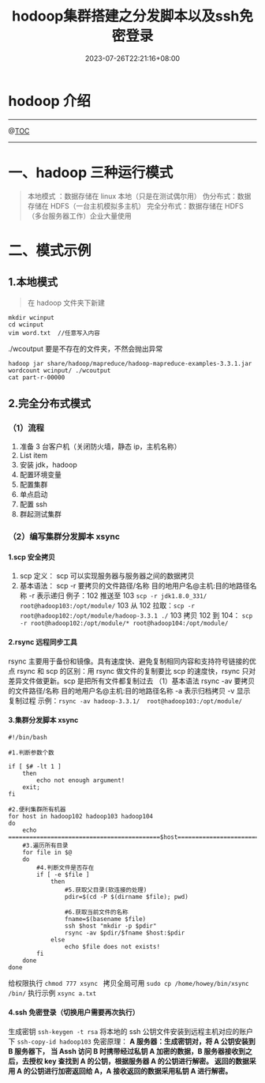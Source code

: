 ﻿---
title: "hodoop集群搭建之分发脚本以及ssh免密登录"
date: 2023-07-26T22:21:16+08:00
draft: false
slug: "2307262209"
tags: ["hadoop", "ssh", "shell"]
series: ["编程系列"]
authors: ["howey"]
categories: ["大数据"]
---

# hodoop 介绍

---

@[TOC](文章目录)

---

# 一、hadoop 三种运行模式

> 本地模式 ：数据存储在 linux 本地（只是在测试偶尔用）
> 伪分布式：数据存储在 HDFS（一台主机模拟多主机）
> 完全分布式：数据存储在 HDFS（多台服务器工作）企业大量使用

# 二、模式示例

## 1.本地模式

> 在 hadoop 文件夹下新建

```linux
mkdir wcinput
cd wcinput
vim word.txt  //任意写入内容
```

./wcoutput 要是不存在的文件夹，不然会抛出异常

```linux
hadoop jar share/hadoop/mapreduce/hadoop-mapreduce-examples-3.3.1.jar wordcount wcinput/ ./wcoutput
cat part-r-00000
```

## 2.完全分布式模式

### （1）流程

1.  准备 3 台客户机（关闭防火墙，静态 ip，主机名称）
2.  List item
3.  安装 jdk，hadoop
4.  配置环境变量
5.  配置集群
6.  单点启动
7.  配置 ssh
8.  群起测试集群

### （2）编写集群分发脚本 xsync

#### 1.scp 安全拷贝

1.  scp 定义：
    scp 可以实现服务器与服务器之间的数据拷贝
2.  基本语法：
    scp -r 要拷贝的文件路径/名称 目的地用户名@主机:目的地路径名称
    -r 表示递归
    例子：102 推送至 103 `scp -r jdk1.8.0_331/ root@hadoop103:/opt/module/`
    103 从 102 拉取：`scp -r root@hadoop102:/opt/module/hadoop-3.3.1 ./`
    103 拷贝 102 到 104：
    `scp -r root@hadoop102:/opt/module/* root@hadoop104:/opt/module/`

#### 2.rsync 远程同步工具

rsync 主要用于备份和镜像。具有速度快、避免复制相同内容和支持符号链接的优点
rsync 和 scp 的区别：用 rsync 做文件的复制要比 scp 的速度快，rsync 只对差异文件做更新。scp 是把所有文件都复制过去
（1）基本语法
rsync -av 要拷贝的文件路径/名称 目的地用户名@主机:目的地路径名称
-a 表示归档拷贝
-v 显示复制过程
示例：`rsync -av hadoop-3.3.1/  root@hadoop103:/opt/module/`

#### 3.集群分发脚本 xsync

```shell
#!/bin/bash

#1.判断参数个数

if [ $# -lt 1 ]
	then
		echo not enough argument!
	exit;
fi

#2.便利集群所有机器
for host in hadoop102 hadoop103 hadoop104
do
	echo ===========================================$host==========================
	#3.遍历所有目录
	for file in $@
	do
		#4.判断文件是否存在
		if [ -e $file ]
			then
				#5.获取父目录(软连接的处理)
				pdir=$(cd -P $(dirname $file); pwd)

				#6.获取当前文件的名称
				fname=$(basename $file)
				ssh $host "mkdir -p $pdir"
				rsync -av $pdir/$fname $host:$pdir
			else
				echo $file does not exists!
		fi
	done
done
```

给权限执行
`chmod 777 xsync `
拷贝全局可用
`sudo cp /home/howey/bin/xsync /bin/`
执行示例
`xsync a.txt`

#### 4.ssh 免密登录（切换用户需要再次执行）

生成密钥
`ssh-keygen -t rsa`
将本地的 ssh 公钥文件安装到远程主机对应的账户下
`ssh-copy-id hadoop103`
免密原理：
**A 服务器：生成密钥对，将 A 公钥安装到 B 服务器下，
当 Assh 访问 B 时携带经过私钥 A 加密的数据，B 服务器接收到之后，去授权 key 查找到 A 的公钥，根据服务器 A 的公钥进行解密。
返回的数据采用 A 的公钥进行加密返回给 A，A 接收返回的数据采用私钥 A 进行解密。**
